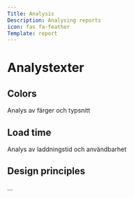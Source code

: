 ```yaml
---
Title: Analysis
Description: Analysing reports
icon: fas fa-feather
Template: report
---
```


Analystexter
==================

<div class="kmom-box">
    <h2>Colors</h2>
    <p>Analys av färger och typsnitt</p>
    <a href="analysis/01_colors"><i class="far fa-arrow-alt-circle-right"></i></a>
</div>

<div class="kmom-box">
    <h2>Load time</h2>
    <p>Analys av laddningstid och användbarhet</p>
    <a href="analysis/02_load"><i class="far fa-arrow-alt-circle-right"></i></a>
</div>

<div class="kmom-box">
    <h2>Design principles</h2>
    <p>...</p>
    <a href="analysis/03_design_principles"><i class="far fa-arrow-alt-circle-right"></i></a>
</div>
